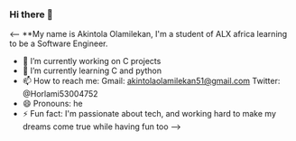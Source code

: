 ### Hi there 👋

<--
**My name is Akintola Olamilekan, I'm a student of ALX africa learning to be a Software Engineer.

- 🔭 I’m currently working on C projects
- 🌱 I’m currently learning C and python
- 📫 How to reach me: Gmail: akintolaolamilekan51@gmail.com Twitter: @Horlami53004752
- 😄 Pronouns: he
- ⚡ Fun fact: I'm passionate about tech, and working hard to make my dreams come true while having fun too
-->
